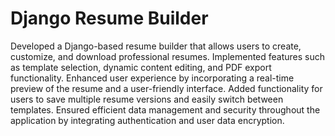 # Django Resume Builder
Developed a Django-based resume builder that allows users to create, customize, and download professional
resumes. Implemented features such as template selection, dynamic content editing, and PDF export functionality.
Enhanced user experience by incorporating a real-time preview of the resume and a user-friendly interface. Added
functionality for users to save multiple resume versions and easily switch between templates. Ensured efficient data
management and security throughout the application by integrating authentication and user data encryption.
